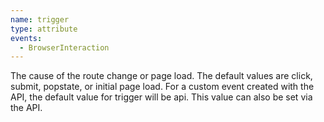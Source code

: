 ```yaml
---
name: trigger
type: attribute
events:
  - BrowserInteraction
---
```


The cause of the route change or page load. The default values are click, submit, popstate, or initial page load. For a custom event created with the API, the default value for trigger will be api. This value can also be set via the API.